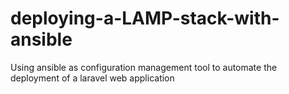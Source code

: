 # deploying-a-LAMP-stack-with-ansible
Using ansible as configuration management tool to automate the deployment of a laravel web application
